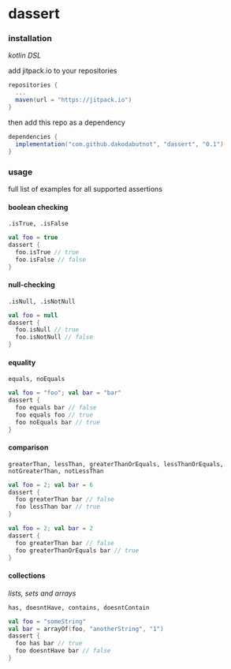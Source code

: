 # dassert

### installation
_kotlin DSL_

add jitpack.io to your repositories
```gradle
repositories {
  ...
  maven(url = "https://jitpack.io")
}
```

then add this repo as a dependency
```gradle
dependencies {
  implementation("com.github.dakodabutnot", "dassert", "0.1")
}
```

### usage

full list of examples for all supported assertions

#### boolean checking

```.isTrue, .isFalse```

```kotlin
val foo = true
dassert {
  foo.isTrue // true
  foo.isFalse // false
}
```

#### null-checking

```.isNull, .isNotNull```

```kotlin
val foo = null
dassert {
  foo.isNull // true
  foo.isNotNull // false
}
```

#### equality

```equals, noEquals```

```kotlin
val foo = "foo"; val bar = "bar"
dassert {
  foo equals bar // false
  foo equals foo // true
  foo noEquals bar // true
}
```

#### comparison

```greaterThan, lessThan, greaterThanOrEquals, lessThanOrEquals, notGreaterThan, notLessThan```

```kotlin
val foo = 2; val bar = 6
dassert {
  foo greaterThan bar // false
  foo lessThan bar // true
}
```

```kotlin
val foo = 2; val bar = 2
dassert {
  foo greaterThan bar // false
  foo greaterThanOrEquals bar // true
}
```

#### collections

_lists, sets and arrays_

```has, doesntHave, contains, doesntContain```

```kotlin
val foo = "someString"
val bar = arrayOf(foo, "anotherString", "1")
dassert {
  foo has bar // true
  foo doesntHave bar // false
}
```
